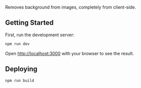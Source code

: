 Removes background from images, completely from client-side.

## Getting Started

First, run the development server:

```bash
npm run dev
```

Open [http://localhost:3000](http://localhost:3000) with your browser to see the result.

## Deploying

```bash
npm run build
```

